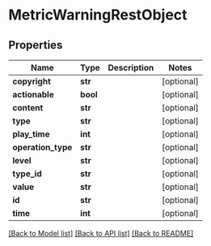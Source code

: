 # MetricWarningRestObject

## Properties
Name | Type | Description | Notes
------------ | ------------- | ------------- | -------------
**copyright** | **str** |  | [optional] 
**actionable** | **bool** |  | [optional] 
**content** | **str** |  | [optional] 
**type** | **str** |  | [optional] 
**play_time** | **int** |  | [optional] 
**operation_type** | **str** |  | [optional] 
**level** | **str** |  | [optional] 
**type_id** | **str** |  | [optional] 
**value** | **str** |  | [optional] 
**id** | **str** |  | [optional] 
**time** | **int** |  | [optional] 

[[Back to Model list]](../README.md#documentation-for-models) [[Back to API list]](../README.md#documentation-for-api-endpoints) [[Back to README]](../README.md)

